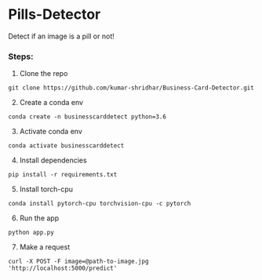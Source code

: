 # Pills-Detector
Detect if an image is a pill or not!


### Steps:
1. Clone the repo
```
git clone https://github.com/kumar-shridhar/Business-Card-Detector.git
```

2. Create a conda env
```
conda create -n businesscarddetect python=3.6
```

3. Activate conda env
```
conda activate businesscarddetect
```

4. Install dependencies
```
pip install -r requirements.txt
```

5. Install torch-cpu
```
conda install pytorch-cpu torchvision-cpu -c pytorch
```

6. Run the app
```
python app.py
```

7. Make a request
```
curl -X POST -F image=@path-to-image.jpg 'http://localhost:5000/predict'
```

